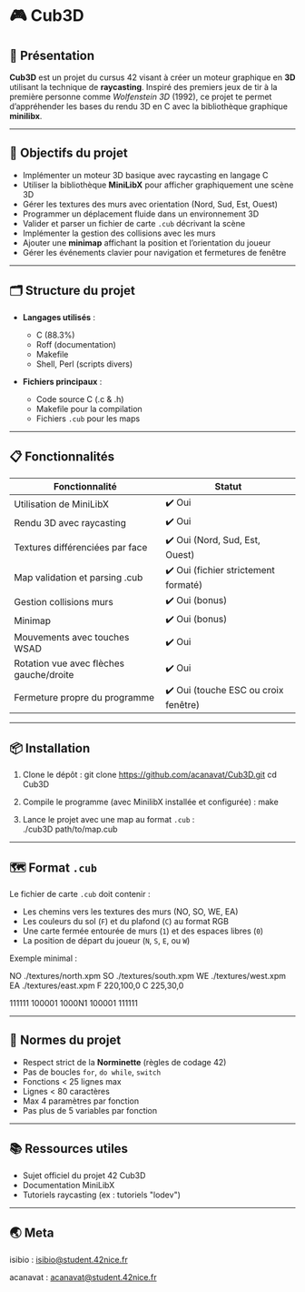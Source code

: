 # 🎮 Cub3D

## 🌟 Présentation

**Cub3D** est un projet du cursus 42 visant à créer un moteur graphique en **3D** utilisant la technique de **raycasting**. Inspiré des premiers jeux de tir à la première personne comme *Wolfenstein 3D* (1992), ce projet te permet d’appréhender les bases du rendu 3D en C avec la bibliothèque graphique **minilibx**.

---

## 🚀 Objectifs du projet

- Implémenter un moteur 3D basique avec raycasting en langage C  
- Utiliser la bibliothèque **MiniLibX** pour afficher graphiquement une scène 3D  
- Gérer les textures des murs avec orientation (Nord, Sud, Est, Ouest)  
- Programmer un déplacement fluide dans un environnement 3D  
- Valider et parser un fichier de carte `.cub` décrivant la scène  
- Implémenter la gestion des collisions avec les murs  
- Ajouter une **minimap** affichant la position et l’orientation du joueur  
- Gérer les événements clavier pour navigation et fermetures de fenêtre

---

## 🗂️ Structure du projet

- **Langages utilisés** :  
  - C (88.3%)  
  - Roff (documentation)  
  - Makefile  
  - Shell, Perl (scripts divers)  

- **Fichiers principaux** :  
  - Code source C (.c & .h)  
  - Makefile pour la compilation  
  - Fichiers `.cub` pour les maps

---

## 📋 Fonctionnalités

| Fonctionnalité                     | Statut                                       |
|----------------------------------|----------------------------------------------|
| Utilisation de MiniLibX           | ✔️ Oui                                      |
| Rendu 3D avec raycasting          | ✔️ Oui                                      |
| Textures différenciées par face   | ✔️ Oui (Nord, Sud, Est, Ouest)              |
| Map validation et parsing .cub    | ✔️ Oui (fichier strictement formaté)        |
| Gestion collisions murs           | ✔️ Oui (bonus)                              |
| Minimap                          | ✔️ Oui (bonus)                              |
| Mouvements avec touches WSAD      | ✔️ Oui                                      |
| Rotation vue avec flèches gauche/droite | ✔️ Oui                             |
| Fermeture propre du programme     | ✔️ Oui (touche ESC ou croix fenêtre)        |

---

## 📦 Installation

1. Clone le dépôt :
    git clone https://github.com/acanavat/Cub3D.git
    cd Cub3D

2. Compile le programme (avec MinilibX installée et configurée) :
   make

3. Lance le projet avec une map au format `.cub` :  
   ./cub3D path/to/map.cub

---

## 🗺️ Format `.cub`

Le fichier de carte `.cub` doit contenir :

- Les chemins vers les textures des murs (NO, SO, WE, EA)  
- Les couleurs du sol (`F`) et du plafond (`C`) au format RGB  
- Une carte fermée entourée de murs (`1`) et des espaces libres (`0`)  
- La position de départ du joueur (`N`, `S`, `E`, ou `W`)

Exemple minimal :

NO ./textures/north.xpm
SO ./textures/south.xpm
WE ./textures/west.xpm
EA ./textures/east.xpm
F 220,100,0
C 225,30,0

111111
100001
1000N1
100001
111111

---

## 🔧 Normes du projet

- Respect strict de la **Norminette** (règles de codage 42)  
- Pas de boucles `for`, `do while`, `switch`  
- Fonctions < 25 lignes max  
- Lignes < 80 caractères  
- Max 4 paramètres par fonction  
- Pas plus de 5 variables par fonction

---

## 📚 Ressources utiles

- Sujet officiel du projet 42 Cub3D  
- Documentation MiniLibX  
- Tutoriels raycasting (ex : tutoriels "lodev")

---

## 🌏 Meta

isibio : isibio@student.42nice.fr

acanavat : acanavat@student.42nice.fr
